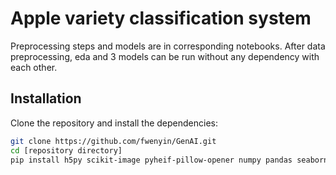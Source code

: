 # Apple variety classification system

Preprocessing steps and models are in corresponding notebooks. 
After data preprocessing, eda and 3 models can be run without any dependency with each other.

## Installation
Clone the repository and install the dependencies:

```bash
git clone https://github.com/fwenyin/GenAI.git
cd [repository directory]
pip install h5py scikit-image pyheif-pillow-opener numpy pandas seaborn matplotlib pillow opencv-python sklearn torch tqdm
```
